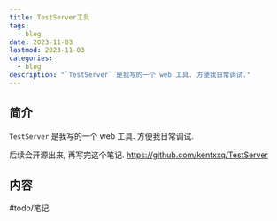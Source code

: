 ```yaml
---
title: TestServer工具
tags:
  - blog
date: 2023-11-03
lastmod: 2023-11-03
categories:
  - blog
description: "`TestServer` 是我写的一个 web 工具. 方便我日常调试."
---
```


## 简介

`TestServer` 是我写的一个 web 工具. 方便我日常调试.

后续会开源出来, 再写完这个笔记. https://github.com/kentxxq/TestServer

## 内容

#todo/笔记
